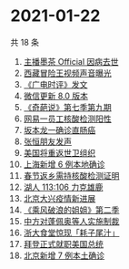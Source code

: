 # 2021-01-22

共 18 条

<!-- BEGIN ZHIHUSEARCH -->
<!-- 最后更新时间 Fri Jan 22 2021 16:33:19 GMT+0800 (CST) -->
1. [主播墨茶 Official 因病去世](https://www.zhihu.com/search?q=墨茶)
1. [西藏冒险王视频声音曝光](https://www.zhihu.com/search?q=西藏冒险王)
1. [《广电时评》发文](https://www.zhihu.com/search?q=广电封杀郑爽)
1. [微信更新 8.0 版本](https://www.zhihu.com/search?q=微信更新)
1. [《奇葩说》第七季第九期](https://www.zhihu.com/search?q=奇葩说)
1. [网易一员工核酸检测阳性](https://www.zhihu.com/search?q=网易)
1. [坂本龙一确诊直肠癌](https://www.zhihu.com/search?q=坂本龙一)
1. [张恒朋友发声 ](https://www.zhihu.com/search?q=张恒朋友采访)
1. [美国将重返世卫组织](https://www.zhihu.com/search?q=美国重返世卫组织)
1. [上海新增 6 例本地确诊](https://www.zhihu.com/search?q=上海新增)
1. [春节返乡需持核酸检测证明](https://www.zhihu.com/search?q=春节返乡)
1. [湖人 113:106 力克雄鹿](https://www.zhihu.com/search?q=湖人)
1. [北京大兴疫情新进展](https://www.zhihu.com/search?q=大兴疫情)
1. [《乘风破浪的姐姐》第二季](https://www.zhihu.com/search?q=浪姐2)
1. [中方对蓬佩奥等人实施制裁](https://www.zhihu.com/search?q=制裁蓬佩奥)
1. [浙大食堂惊现「耗子尾汁」](https://www.zhihu.com/search?q=浙大食堂)
1. [拜登正式就职美国总统](https://www.zhihu.com/search?q=拜登就职美国总统)
1. [北京新增 7 例本土确诊](https://www.zhihu.com/search?q=大兴疫情)
<!-- END ZHIHUSEARCH -->
